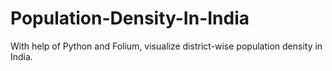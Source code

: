 # Population-Density-In-India
With help of Python and Folium, visualize district-wise population density in India.
